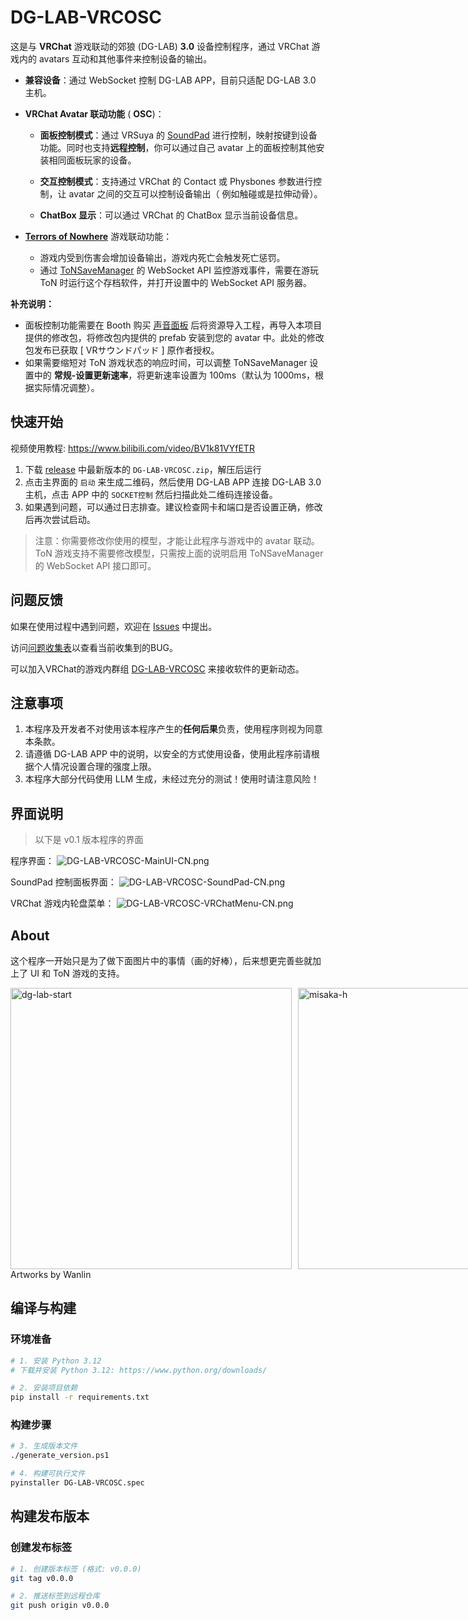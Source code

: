 # **DG-LAB-VRCOSC**

这是与 **VRChat** 游戏联动的郊狼 (DG-LAB) **3.0** 设备控制程序，通过 VRChat 游戏内的 avatars 互动和其他事件来控制设备的输出。

- **兼容设备**：通过 WebSocket 控制 DG-LAB APP，目前只适配 DG-LAB 3.0 主机。

- **VRChat Avatar 联动功能** ( **OSC**)：

  - **面板控制模式**：通过 VRSuya 的 [SoundPad](https://booth.pm/zh-cn/items/5950846) 进行控制，映射按键到设备功能。同时也支持**远程控制**，你可以通过自己 avatar 上的面板控制其他安装相同面板玩家的设备。

  - **交互控制模式**：支持通过 VRChat 的 Contact 或 Physbones 参数进行控制，让 avatar 之间的交互可以控制设备输出（ 例如触碰或是拉伸动骨）。

  - **ChatBox 显示**：可以通过 VRChat 的 ChatBox 显示当前设备信息。

- [**Terrors of Nowhere**](https://terror.moe/) 游戏联动功能：

  - 游戏内受到伤害会增加设备输出，游戏内死亡会触发死亡惩罚。
  - 通过 [ToNSaveManager](https://github.com/ChrisFeline/ToNSaveManager) 的 WebSocket API 监控游戏事件，需要在游玩 ToN 时运行这个存档软件，并打开设置中的 WebSocket API 服务器。

**补充说明：**

- 面板控制功能需要在 Booth 购买 [声音面板](https://booth.pm/zh-cn/items/5950846) 后将资源导入工程，再导入本项目提供的修改包，将修改包内提供的 prefab 安装到您的 avatar 中。此处的修改包发布已获取 [ VRサウンドパッド ] 原作者授权。
- 如果需要缩短对 ToN 游戏状态的响应时间，可以调整 ToNSaveManager 设置中的 **常规-设置更新速率**，将更新速率设置为 100ms（默认为 1000ms，根据实际情况调整）。


## 快速开始

视频使用教程: https://www.bilibili.com/video/BV1k81VYfETR

1. 下载 [release](https://github.com/ccvrc/DG-LAB-VRCOSC/releases) 中最新版本的 `DG-LAB-VRCOSC.zip`，解压后运行
2. 点击主界面的 `启动` 来生成二维码，然后使用 DG-LAB APP 连接 DG-LAB 3.0 主机，点击 APP 中的 `SOCKET控制` 然后扫描此处二维码连接设备。
3. 如果遇到问题，可以通过日志排查。建议检查网卡和端口是否设置正确，修改后再次尝试启动。

> 注意：你需要修改你使用的模型，才能让此程序与游戏中的 avatar 联动。
> ToN 游戏支持不需要修改模型，只需按上面的说明启用 ToNSaveManager 的 WebSocket API 接口即可。

## 问题反馈

如果在使用过程中遇到问题，欢迎在 [Issues](https://github.com/ccvrc/DG-LAB-VRCOSC/issues) 中提出。

访问[问题收集表](https://qiz80xlgzfj.feishu.cn/base/Db7KbBBmfaQmoXsk2BGcBddrnoc?table=tbl2hzoJWjaUkyyT&view=vewMnpNgGD)以查看当前收集到的BUG。

可以加入VRChat的游戏内群组 [DG-LAB-VRCOSC](https://vrc.group/CCVRC.1997) 来接收软件的更新动态。

## 注意事项

 1. 本程序及开发者不对使用该本程序产生的**任何后果**负责，使用程序则视为同意本条款。
 2. 请遵循 DG-LAB APP 中的说明，以安全的方式使用设备，使用此程序前请根据个人情况设置合理的强度上限。
 3. 本程序大部分代码使用 LLM 生成，未经过充分的测试！使用时请注意风险！
 
## 界面说明

> 以下是 v0.1 版本程序的界面

程序界面：
![DG-LAB-VRCOSC-MainUI-CN.png](docs%2Fassets%2FDG-LAB-VRCOSC-MainUI-CN.png)

SoundPad 控制面板界面：
![DG-LAB-VRCOSC-SoundPad-CN.png](docs%2Fassets%2FDG-LAB-VRCOSC-SoundPad-CN.png)

VRChat 游戏内轮盘菜单：
![DG-LAB-VRCOSC-VRChatMenu-CN.png](docs%2Fassets%2FDG-LAB-VRCOSC-VRChatMenu-CN.png)

## About

这个程序一开始只是为了做下面图片中的事情（画的好棒），后来想更完善些就加上了 UI 和 ToN 游戏的支持。

<div style="display: flex; align-items: center;">
    <img src="docs/images/dg-lab-start.png" alt="dg-lab-start" style="height: 450px; margin-right: 10px;">
    <img src="docs/images/misaka-h.png" alt="misaka-h" style="height: 450px;">
</div>
Artworks by Wanlin

## 编译与构建

### 环境准备
```bash
# 1. 安装 Python 3.12
# 下载并安装 Python 3.12: https://www.python.org/downloads/

# 2. 安装项目依赖
pip install -r requirements.txt
```

### 构建步骤
```bash
# 3. 生成版本文件
./generate_version.ps1

# 4. 构建可执行文件
pyinstaller DG-LAB-VRCOSC.spec
```

## 构建发布版本

### 创建发布标签
```bash
# 1. 创建版本标签 (格式: v0.0.0)
git tag v0.0.0

# 2. 推送标签到远程仓库
git push origin v0.0.0
```

